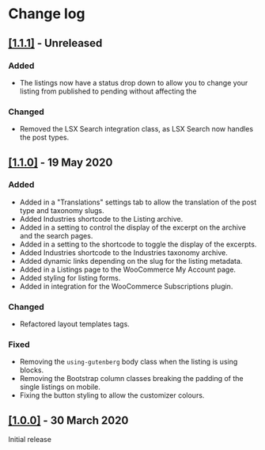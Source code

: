 # Change log

## [[1.1.1]](https://github.com/lightspeeddevelopment/lsx-business-directory/releases/tag/1.1.1) - Unreleased

### Added
- The listings now have a status drop down to allow you to change your listing from published to pending without affecting the 

### Changed
- Removed the LSX Search integration class, as LSX Search now handles the post types.

## [[1.1.0]](https://github.com/lightspeeddevelopment/lsx-business-directory/releases/tag/1.1.0) - 19 May 2020

### Added
- Added in a "Translations" settings tab to allow the translation of the post type and taxonomy slugs.
- Added Industries shortcode to the Listing archive.
- Added in a setting to control the display of the excerpt on the archive and the search pages.
- Added in a setting to the shortcode to toggle the display of the excerpts.
- Added Industries shortcode to the Industries taxonomy archive.
- Added dynamic links depending on the slug for the listing metadata.
- Added in a Listings page to the WooCommerce My Account page.
- Added styling for listing forms.
- Added in integration for the WooCommerce Subscriptions plugin.

### Changed
- Refactored layout templates tags.

### Fixed
- Removing the `using-gutenberg` body class when the listing is using blocks.
- Removing the Bootstrap column classes breaking the padding of the single listings on mobile.
- Fixing the button styling to allow the customizer colours.


## [[1.0.0]](https://github.com/lightspeeddevelopment/lsx-business-directory/releases/tag/1.0.0) - 30 March 2020
Initial release
